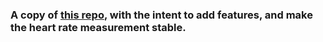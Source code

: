 ### A copy of [this repo](https://github.com/richrd/heart-rate-monitor), with the intent to add features, and make the heart rate measurement stable. 

